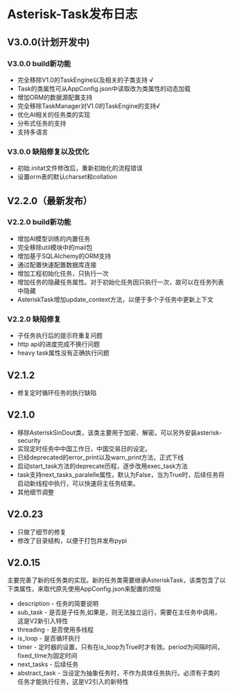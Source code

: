 # Asterisk-Task发布日志

## V3.0.0(计划开发中)

### V3.0.0 build新功能

* 完全移除V1.0的TaskEngine以及相关的子类支持 √
* Task的类属性可从AppConfig.json中读取改为类属性的动态加载
* 增加ORM的数据源配置支持
* 完全移除TaskManager对V1.0的TaskEngine的支持√
* 优化AI相关的任务类的实现
* 分布式任务的支持
* 支持多语言

### V3.0.0 缺陷修复以及优化

* 初始.initat文件修改后，重新初始化的流程错误
* 设置orm表的默认charset和collation

## V2.2.0（最新发布）

### V2.2.0 build新功能

* 增加AI模型训练的内置任务
* 完全移除util模块中的mail包
* 增加基于SQLAlchemy的ORM支持
* 通过配置快速配置数据库连接
* 增加工程初始化任务，只执行一次
* 增加任务的隐藏任务属性。对于初始化任务因只执行一次，故可以在任务列表中隐藏
* AsteriskTask增加update_context方法，以便于多个子任务中更新上下文

### V2.2.0 缺陷修复

* 子任务执行后的提示符重复问题
* http api的进度完成不换行问题
* heavy task属性没有正确执行问题

## V2.1.2

* 修复定时循环任务的执行缺陷

## V2.1.0

* 移除AsteriskSinDout类，该类主要用于加密、解密。可以另外安装asterisk-security
* 实现定时任务中中国工作日，中国交易日的设定。
* 已经deprecated的error_print以及warn_print方法，正式下线
* 启动start_task方法的deprecate历程，逐步改用exec_task方法
* task支持next_tasks_paralelle属性，默认为False，当为True时，后续任务将启动新线程中执行，可以快速将主任务结束。
* 其他细节调整

## V2.0.23

* 只做了细节的修复
* 修改了目录结构，以便于打包并发布pypi

## V2.0.15

主要完善了新的任务类的实现。新的任务类需要继承AsteriskTask，该类包含了以下类属性，来取代原先使用AppConfig.json来配置的烦恼

* description - 任务的简要说明
* sub_task - 是否是子任务,如果是，则无法独立运行，需要在主任务中调用，这是V2新引入特性
* threading - 是否使用多线程
* is_loop - 是否循环执行
* timer - 定时器的设置，只有在is_loop为True时才有效。period为间隔时间，fixed_time为固定时间
* next_tasks - 后续任务
* abstract_task - 当设定为抽象任务时，不作为具体任务执行。必须有子类的任务才能执行任务，这是V2引入的新特性
